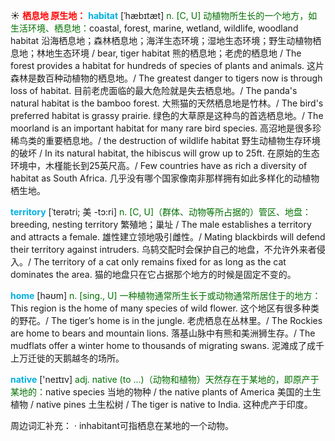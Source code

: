 ☀ <font color="red">**栖息地 原生地：**</font>
<font color="sky blue">**habitat**</font> [ˈhæbɪtæt]
<font color="rgb(227, 108, 9)">n. [C, U] 动植物所生长的一个地方，如生活环境、栖息地：</font>coastal, forest, marine, wetland, wildlife, woodland habitat 沿海栖息地；森林栖息地；海洋生态环境；湿地生态环境；野生动植物栖息地；林地生态环境 / bear, tiger habitat 熊的栖息地；老虎的栖息地 / The forest provides a habitat for hundreds of species of plants and animals. 这片森林是数百种动植物的栖息地。/ The greatest danger to tigers now is through loss of habitat. 目前老虎面临的最大危险就是失去栖息地。/ The panda's natural habitat is the bamboo forest. 大熊猫的天然栖息地是竹林。/ The bird's preferred habitat is grassy prairie. 绿色的大草原是这种鸟的首选栖息地。/ The moorland is an important habitat for many rare bird species. 高沼地是很多珍稀鸟类的重要栖息地。/ the destruction of wildlife habitat 野生动植物生存环境的破坏 / In its natural habitat, the hibiscus will grow up to 25ft. 在原始的生态环境中，木槿能长到25英尺高。/ Few countries have as rich a diversity of habitat as South Africa. 几乎没有哪个国家像南非那样拥有如此多样化的动植物栖生地。
           
<font color="sky blue">**territory**</font> [ˈterətri; 美 -tɔ:ri]
<font color="rgb(227, 108, 9)">n. [C, U]（群体、动物等所占据的）管区、地盘：</font>breeding, nesting territory 繁殖地；巢址 / The male establishes a territory and attracts a female. 雄性建立领地吸引雌性。/ Mating blackbirds will defend their territory against intruders. 乌鸫交配时会保护自己的地盘，不允许外来者侵入。/ The territory of a cat only remains fixed for as long as the cat dominates the area. 猫的地盘只在它占据那个地方的时候是固定不变的。

<font color="sky blue">**home**</font> [həʊm] 
<font color="rgb(227, 108, 9)">n. [sing., U] 一种植物通常所生长于或动物通常所居住于的地方：</font>This region is the home of many species of wild flower. 这个地区有很多种类的野花。/ The tiger’s home is in the jungle. 老虎栖息在丛林里。/ The Rockies are home to bears and mountain lions. 落基山脉中有熊和美洲狮生存。/ The mudflats offer a winter home to thousands of migrating swans. 泥滩成了成千上万迁徙的天鹅越冬的场所。

<font color="sky blue">**native**</font> ['neɪtɪv] 
<font color="rgb(227, 108, 9)">adj. native (to ...)（动物和植物）天然存在于某地的，即原产于某地的：</font>native species 当地的物种 / the native plants of America 美国的土生植物 / native pines 土生松树 / The tiger is native to India. 这种虎产于印度。

周边词汇补充：
· inhabitant可指栖息在某地的一个动物。

